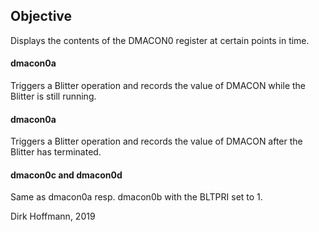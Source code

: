 ## Objective

Displays the contents of the DMACON0 register at certain points in time.

#### dmacon0a

Triggers a Blitter operation and records the value of DMACON while the Blitter is still running.

#### dmacon0a

Triggers a Blitter operation and records the value of DMACON after the Blitter has terminated.

#### dmacon0c and dmacon0d

Same as dmacon0a resp. dmacon0b with the BLTPRI set to 1.


Dirk Hoffmann, 2019
